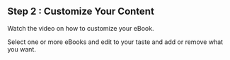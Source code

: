 ## Step 2 : Customize Your Content

Watch the video on how to customize your eBook.

Select one or more eBooks and edit to your taste and add or remove what you want.
